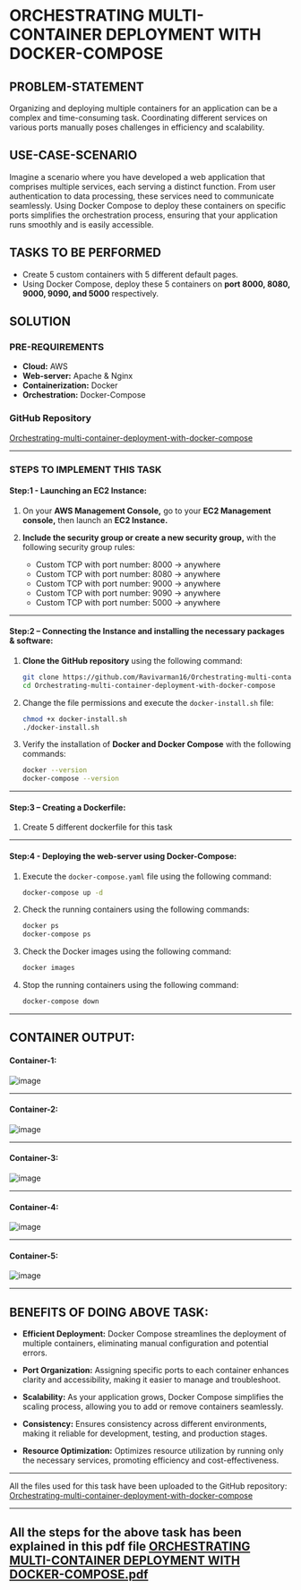 # ORCHESTRATING MULTI-CONTAINER DEPLOYMENT WITH DOCKER-COMPOSE

## PROBLEM-STATEMENT

Organizing and deploying multiple containers for an application can be a complex and time-consuming task. Coordinating different services on various ports manually poses challenges in efficiency and scalability.

## USE-CASE-SCENARIO

Imagine a scenario where you have developed a web application that comprises multiple services, each serving a distinct function. From user authentication to data processing, these services need to communicate seamlessly. Using Docker Compose to deploy these containers on specific ports simplifies the orchestration process, ensuring that your application runs smoothly and is easily accessible.

## TASKS TO BE PERFORMED

- Create 5 custom containers with 5 different default pages.
- Using Docker Compose, deploy these 5 containers on **port 8000, 8080, 9000, 9090, and 5000** respectively.

## SOLUTION

### PRE-REQUIREMENTS

- **Cloud:** AWS
- **Web-server:** Apache & Nginx
- **Containerization:** Docker
- **Orchestration:** Docker-Compose

### GitHub Repository

[Orchestrating-multi-container-deployment-with-docker-compose](https://github.com/Ravivarman16/Orchestrating-multi-container-deployment-with-docker-compose.git)

---

### STEPS TO IMPLEMENT THIS TASK

#### Step:1 - Launching an EC2 Instance:


1. On your **AWS Management Console,** go to your **EC2 Management console,** then launch an **EC2 Instance.**

2. **Include the security group or create a new security group,** with the following security group rules:

    - Custom TCP with port number: 8000 -> anywhere
    - Custom TCP with port number: 8080 -> anywhere
    - Custom TCP with port number: 9000 -> anywhere
    - Custom TCP with port number: 9090 -> anywhere
    - Custom TCP with port number: 5000 -> anywhere

---

#### Step:2 – Connecting the Instance and installing the necessary packages & software:

1. **Clone the GitHub repository** using the following command:

    ```bash
    git clone https://github.com/Ravivarman16/Orchestrating-multi-container-deployment-with-docker-compose.git
    cd Orchestrating-multi-container-deployment-with-docker-compose
    ```

2. Change the file permissions and execute the `docker-install.sh` file:

    ```bash
    chmod +x docker-install.sh
    ./docker-install.sh
    ```

3. Verify the installation of **Docker and Docker Compose** with the following commands:

    ```bash
    docker --version
    docker-compose --version
    ```

---

#### Step:3 – Creating a Dockerfile:

1. Create 5 different dockerfile for this task
   
---


#### Step:4 - Deploying the web-server using Docker-Compose:

1. Execute the `docker-compose.yaml` file using the following command:

    ```bash
    docker-compose up -d
    ```

2. Check the running containers using the following commands:

    ```bash
    docker ps
    docker-compose ps
    ```

3. Check the Docker images using the following command:

    ```bash
    docker images
    ```

4. Stop the running containers using the following command:

    ```bash
    docker-compose down
    ```

---

## CONTAINER OUTPUT:

#### Container-1:

![image](https://github.com/Ravivarman16/Orchestrating-multi-container-deployment-with-docker-compose/assets/129171351/1f6f6a09-10f5-4389-b900-13eea35dc894)

---

#### Container-2:

![image](https://github.com/Ravivarman16/Orchestrating-multi-container-deployment-with-docker-compose/assets/129171351/31cae033-157a-4321-a92b-b6a601294acc)

---

#### Container-3:

![image](https://github.com/Ravivarman16/Orchestrating-multi-container-deployment-with-docker-compose/assets/129171351/ff2db629-1ca8-47cc-977c-a7ce25a1f8b7)

---

#### Container-4:

![image](https://github.com/Ravivarman16/Orchestrating-multi-container-deployment-with-docker-compose/assets/129171351/ad407551-3ee3-4fd8-944b-6afbd6d170b8)

---

#### Container-5:

![image](https://github.com/Ravivarman16/Orchestrating-multi-container-deployment-with-docker-compose/assets/129171351/d41fd2a6-e8f0-4e58-b635-1014fcd5deab)

---

## BENEFITS OF DOING ABOVE TASK:

- **Efficient Deployment:** Docker Compose streamlines the deployment of multiple containers, eliminating manual configuration and potential errors.

- **Port Organization:** Assigning specific ports to each container enhances clarity and accessibility, making it easier to manage and troubleshoot.

- **Scalability:** As your application grows, Docker Compose simplifies the scaling process, allowing you to add or remove containers seamlessly.

- **Consistency:** Ensures consistency across different environments, making it reliable for development, testing, and production stages.

- **Resource Optimization:** Optimizes resource utilization by running only the necessary services, promoting efficiency and cost-effectiveness.

---

All the files used for this task have been uploaded to the GitHub repository: [Orchestrating-multi-container-deployment-with-docker-compose](https://github.com/Ravivarman16/Orchestrating-multi-container-deployment-with-docker-compose.git)

---

## All the steps for the above task has been explained in this pdf file [ORCHESTRATING MULTI-CONTAINER DEPLOYMENT WITH DOCKER-COMPOSE.pdf](https://github.com/Ravivarman16/Orchestrating-multi-container-deployment-with-docker-compose/files/13793533/ORCHESTRATING.MULTI-CONTAINER.DEPLOYMENT.WITH.DOCKER-COMPOSE.pdf)
